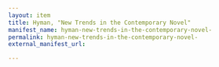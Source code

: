 ```yaml
---
layout: item
title: Hyman, "New Trends in the Contemporary Novel"
manifest_name: hyman-new-trends-in-the-contemporary-novel-
permalink: hyman-new-trends-in-the-contemporary-novel-
external_manifest_url: 

---
```

<!-- Add an essay or interpretive material below this line,
using HTML or markdown.  Do not modify this file above this line -->
